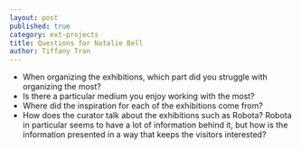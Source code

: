```yaml
---
layout: post
published: true
category: ext-projects
title: Questions for Natalie Bell
author: Tiffany Tran
---
```

- When organizing the exhibitions, which part did you struggle with organizing the most?
- Is there a particular medium you enjoy working with the most?
- Where did the inspiration for each of the exhibitions come from?
- How does the curator talk about the exhibitions such as Robota? Robota in particular seems to have a lot of information behind it, but how is the information presented in a way that keeps the visitors interested?